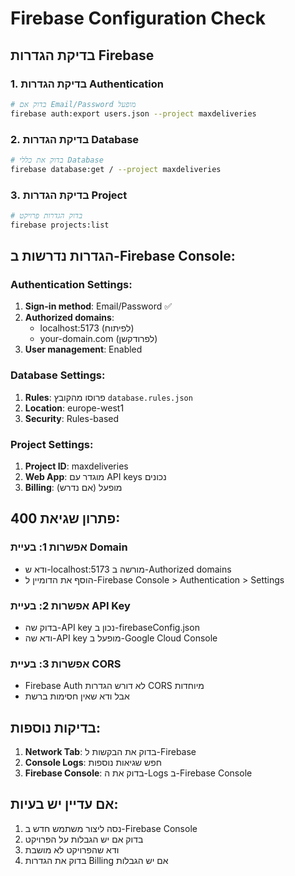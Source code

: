 # Firebase Configuration Check

## בדיקת הגדרות Firebase

### 1. בדיקת הגדרות Authentication
```bash
# בדוק אם Email/Password מופעל
firebase auth:export users.json --project maxdeliveries
```

### 2. בדיקת הגדרות Database
```bash
# בדוק את כללי Database
firebase database:get / --project maxdeliveries
```

### 3. בדיקת הגדרות Project
```bash
# בדוק הגדרות פרויקט
firebase projects:list
```

## הגדרות נדרשות ב-Firebase Console:

### Authentication Settings:
1. **Sign-in method**: Email/Password ✅
2. **Authorized domains**: 
   - localhost:5173 (לפיתוח)
   - your-domain.com (לפרודקשן)
3. **User management**: Enabled

### Database Settings:
1. **Rules**: פרוסו מהקובץ `database.rules.json`
2. **Location**: europe-west1
3. **Security**: Rules-based

### Project Settings:
1. **Project ID**: maxdeliveries
2. **Web App**: מוגדר עם API keys נכונים
3. **Billing**: מופעל (אם נדרש)

## פתרון שגיאת 400:

### אפשרות 1: בעיית Domain
- ודא ש-localhost:5173 מורשה ב-Authorized domains
- הוסף את הדומיין ל-Firebase Console > Authentication > Settings

### אפשרות 2: בעיית API Key
- בדוק שה-API key נכון ב-firebaseConfig.json
- ודא שה-API key מופעל ב-Google Cloud Console

### אפשרות 3: בעיית CORS
- Firebase Auth לא דורש הגדרות CORS מיוחדות
- אבל ודא שאין חסימות ברשת

## בדיקות נוספות:

1. **Network Tab**: בדוק את הבקשות ל-Firebase
2. **Console Logs**: חפש שגיאות נוספות
3. **Firebase Console**: בדוק את ה-Logs ב-Firebase Console

## אם עדיין יש בעיות:

1. נסה ליצור משתמש חדש ב-Firebase Console
2. בדוק אם יש הגבלות על הפרויקט
3. ודא שהפרויקט לא מושבת
4. בדוק את הגדרות Billing אם יש הגבלות
